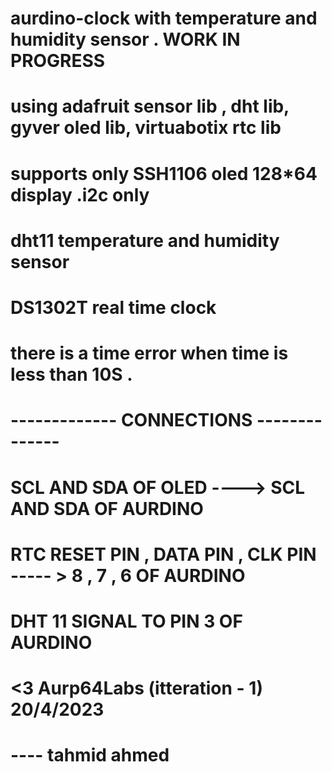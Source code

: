 # aurdino-clock with temperature and humidity sensor . WORK IN PROGRESS 
# using adafruit sensor lib , dht lib, gyver oled lib, virtuabotix rtc lib
 # supports only SSH1106 oled 128*64 display .i2c only
# dht11 temperature and humidity sensor
# DS1302T real time clock 
# there is a time error when time is less than 10S . 
# ------------- CONNECTIONS --------------
#  SCL AND SDA OF OLED ----> SCL AND SDA OF AURDINO 
#  RTC RESET PIN , DATA PIN , CLK PIN ----- > 8 , 7 , 6 OF AURDINO
# DHT 11 SIGNAL TO PIN 3 OF AURDINO 
# <3 Aurp64Labs (itteration - 1)   20/4/2023 

# ---- tahmid ahmed 
